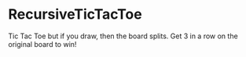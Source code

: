 # RecursiveTicTacToe
Tic Tac Toe but if you draw, then the board splits. Get 3 in a row on the original board to win!
